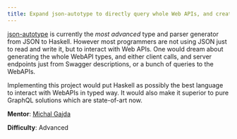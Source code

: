 ```yaml
---
title: Expand json-autotype to directly query whole Web APIs, and create Servant endpoints
---
```


[json-autotype](http://github.com/mgajda/json-autotype) is currently the *most advanced* type and parser generator from JSON to Haskell.
However most programmers are not using JSON just to read and write it, but to interact with Web APIs. One would dream about generating the whole WebAPI types, and either client calls, and server endpoints just from Swagger descriptions, or a bunch of queries to the WebAPIs.

Implementing this project would put Haskell as possibly the best language to interact with WebAPIs in typed way. It would also make it superior to pure GraphQL solutions which are state-of-art now.

**Mentor**: [Michal Gajda](mailto:migamake&#64;migamake.com)

**Difficulty**: Advanced

